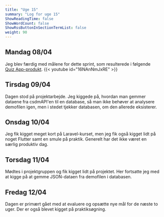 ```yaml
---
title: "Uge 15"
summary: "Log for uge 15"
ShowReadingTime: false
ShowWordCount: false
ShowRssButtonInSectionTermList: false
weight: 90
---
```


## Mandag 08/04

Jeg blev færdig med målene for dette sprint, som resulterede i følgende [Quiz App-produkt](https://github.com/OguzHooz/Quiz-App).
{{< youtube id="16NAnNmJxRE" >}}

## Tirsdag 09/04

Dagen stod på projektarbejde. Jeg kiggede på, hvordan man gemmer dataene fra csdmAPI'en til en database,
så man ikke behøver at analysere demofilen igen, men i stedet tjekker databasen, om den allerede eksisterer.

## Onsdag 10/04

Jeg fik kigget meget kort på Laravel-kurset, men jeg fik også kigget lidt på noget Flutter samt en smule på praktik.
Generelt har det ikke været en særlig produktiv dag.

## Torsdag 11/04

Mødtes i projektgruppen og fik kigget lidt på projektet. Her fortsatte jeg med at kigge på at gemme JSON-dataen fra demofilen i databasen.

## Fredag 12/04

Dagen er primært gået med at evaluere og opsætte nye mål for de næste to uger. Der er også blevet kigget på praktiksøgning.
